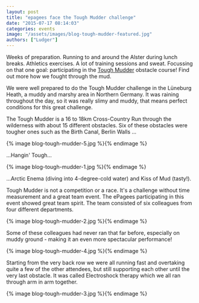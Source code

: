 ```yaml
---
layout: post
title: "epagees face the Tough Mudder challenge"
date: "2015-07-17 08:14:03"
categories: events
image: "/assets/images/blog-tough-mudder-featured.jpg"
authors: ["Ludger"]
---
```


Weeks of preparation.
Running to and around the Alster during lunch breaks.
Athletics exercises. A lot of training sessions and sweat.
Focussing on that one goal: participating in the [Tough Mudder](https://toughmudder.com/) obstacle course!
Find out more how we fought through the mud.

We were well prepared to do the Tough Mudder challenge in the Lüneburg Heath, a muddy and marshy area in Northern Germany.
It was raining throughout the day, so it was really slimy and muddy, that means perfect conditions for this great challenge.

The Tough Mudder is a 16 to 18km Cross-Country Run through the wilderness with about 15 different obstacles.
Six of these obstacles were tougher ones such as the Birth Canal, Berlin Walls ...

{% image blog-tough-mudder-5.jpg %}{% endimage %}

...Hangin' Tough...

{% image blog-tough-mudder-1.jpg %}{% endimage %}

...Arctic Enema (diving into 4-degree-cold water) and Kiss of Mud (tasty!).

Tough Mudder is not a competition or a race. It's a challenge without time measurement and a great team event.
The ePagees participating in this event showed great team spirit.
The team consisted of six colleagues from four different departments.

{% image blog-tough-mudder-2.jpg %}{% endimage %}

Some of these colleagues had never ran that far before, especially on muddy ground - making it an even more spectacular performance!

{% image blog-tough-mudder-4.jpg %}{% endimage %}

Starting from the very back row we were all running fast and overtaking quite a few of the other attendees, but still supporting each other until the very last obstacle.
It was called Electroshock therapy which we all ran through arm in arm together.

{% image blog-tough-mudder-3.jpg %}{% endimage %}
